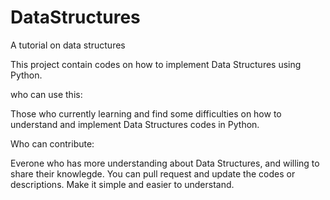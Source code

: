 # DataStructures

A tutorial on data structures

This project contain codes on how to implement
Data Structures using Python.

who can use this:

Those who currently learning and find some
difficulties on how to understand and implement
Data Structures codes in Python.
 
Who can contribute:

Everone who has more understanding about Data Structures,
and willing to share their knowlegde. You can pull
request and update the codes or descriptions.
Make it simple and easier to understand.
